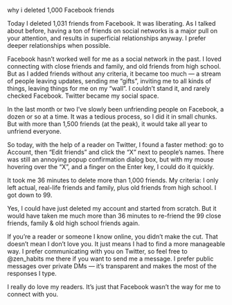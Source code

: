why i deleted 1,000 Facebook friends

Today I deleted 1,031 friends from Facebook. It was liberating.
As I talked about before, having a ton of
friends on social networks is a major pull on your attention, and results in
superficial relationships anyway. I prefer deeper relationships when possible.

Facebook hasn’t worked well for me as a social network in the past. I loved
connecting with close friends and family, and old friends from high school. But
as I added friends without any criteria, it became too much — a stream of
people leaving updates, sending me “gifts”, inviting me to all kinds of things,
leaving things for me on my “wall”. I couldn’t stand it, and rarely checked
Facebook. Twitter became my social space.

In the last month or two I’ve slowly been unfriending people on Facebook, a
dozen or so at a time. It was a tedious process, so I did it in small chunks.
But with more than 1,500 friends (at the peak), it would take all year to
unfriend everyone.

So today, with the help of a reader on
Twitter, I found a faster method: go to Account, then “Edit friends” and click
the “X” next to people’s names. There was still an annoying popup confirmation
dialog box, but with my mouse hovering over the “X”, and a finger on the Enter
key, I could do it quickly.

It took me 36 minutes to delete more than 1,000 friends. My criteria: I only
left actual, real-life friends and family, plus old friends from high school. I
got down to 99.

Yes, I could have just deleted my account and started from scratch. But it
would have taken me much more than 36 minutes to re-friend the 99 close
friends, family & old high school friends again.

If you’re a reader or someone I know online, you didn’t make the cut. That
doesn’t mean I don’t love you. It just means I had to find a more manageable
way. I prefer communicating with you on Twitter, so feel free to @zen_habits me there if you want to send me a message. I
prefer public messages over private DMs — it’s transparent and makes the most
of the responses I type.

I really do love my readers. It’s just that Facebook wasn’t the way for me to
connect with you.
